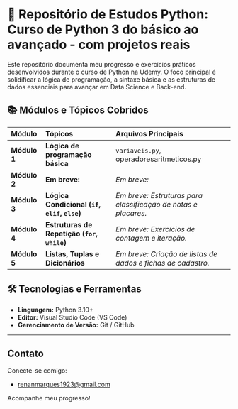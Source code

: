 # 🐍 Repositório de Estudos Python: Curso de Python 3 do básico ao avançado - com projetos reais

Este repositório documenta meu progresso e exercícios práticos desenvolvidos durante o curso de Python na Udemy. O foco principal é solidificar a lógica de programação, a sintaxe básica e as estruturas de dados essenciais para avançar em Data Science e Back-end.

## 📚 Módulos e Tópicos Cobridos 

| Módulo | Tópicos | Arquivos Principais |
| :--- | :--- | :--- |
| **Módulo 1** | **Lógica de programação básica** | `variaveis.py`, operadoresaritmeticos.py |
| **Módulo 2** | **Em breve:** | *Em breve:* |
| **Módulo 3** | **Lógica Condicional (`if`, `elif`, `else`)** | *Em breve: Estruturas para classificação de notas e placares.* |
| **Módulo 4** | **Estruturas de Repetição (`for`, `while`)** | *Em breve: Exercícios de contagem e iteração.* |
| **Módulo 5** | **Listas, Tuplas e Dicionários** | *Em breve: Criação de listas de dados e fichas de cadastro.* |

## 🛠️ Tecnologias e Ferramentas

* **Linguagem:** Python 3.10+
* **Editor:** Visual Studio Code (VS Code)
* **Gerenciamento de Versão:** Git / GitHub

---

## Contato

Conecte-se comigo:

- renanmarques1923@gmail.com

Acompanhe meu progresso!
